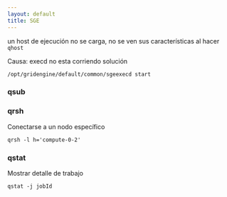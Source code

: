 ```yaml
---
layout: default
title: SGE
---
```

un host de ejecución no se carga, no se ven sus características al hacer
`qhost`

Causa: execd no esta corriendo
solución

    /opt/gridengine/default/common/sgeexecd start

### qsub

### qrsh

Conectarse a un nodo específico

    qrsh -l h='compute-0-2'


### qstat

Mostrar detalle de trabajo

    qstat -j jobId

